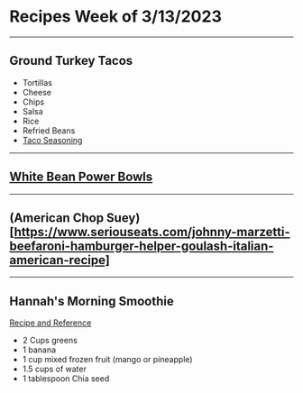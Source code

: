# Recipes Week of 3/13/2023

---

## Ground Turkey Tacos

- Tortillas
- Cheese
- Chips
- Salsa
- Rice
- Refried Beans
- [Taco Seasoning](./TacoSeasoning.md)

---

## [White Bean Power Bowls](./KaleAndWhiteBeanSalad.md)

---

## (American Chop Suey)[https://www.seriouseats.com/johnny-marzetti-beefaroni-hamburger-helper-goulash-italian-american-recipe]

---

## Hannah's Morning Smoothie

[Recipe and Reference](https://joyfoodsunshine.com/green-smoothie/)

- 2 Cups greens
- 1 banana
- 1 cup mixed frozen fruit (mango or pineapple)
- 1.5 cups of water
- 1 tablespoon Chia seed